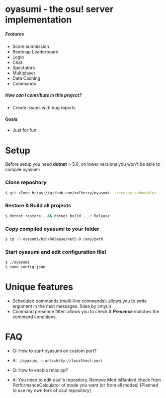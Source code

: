 # oyasumi - the osu! server implementation

##### Features
 * Score sumbission
 * Beatmap Leaderboard
 * Login
 * Chat
 * Spectators
 * Multiplayer
 * Data Caching
 * Commands

##### How can I contribute in this project?
 - Create issues with bug reports
 
#### Goals
 - Just for fun

# Setup
Before setup you need **dotnet** > 5.0, on lower versions you won't be able to compile oyasumi

### Clone repository
```sh
$ git clone https://github.com/xxCherry/oyasumi --recurse-submodules
```

### Restore & Build all projects
```sh
$ dotnet restore . && dotnet build . -c Release
```

### Copy compiled oyasumi to your folder
```sh
$ cp -R oyasumi/bin/Release/net5.0 /any/path
```

### Start oyasumi and edit configuration file!
```sh
$ ./oyasumi
$ nano config.json
```

# Unique features

* Scheduled commands (multi-line commands): allows you to write argument in the next messages. (Idea by cmyui)
* Command presence filter: allows you to check if ***Presence*** matches the command conditions.

# FAQ

 * Q: How to start oyasumi on custom port?
 * A: `./oyasumi --urls=http://localhost:port`

 * Q: How to enable relax pp?
 * A: You need to edit osu!'s repository. Remove Mod.IsRanked check from PerformanceCalculator of mode you want (or from all modes) [Planned to use my own fork of osu! repository]
